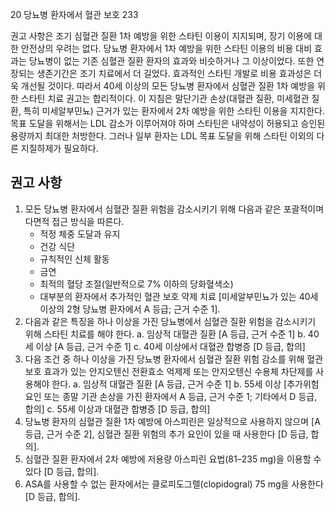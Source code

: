 20 당뇨병 환자에서 혈관 보호 233

권고 사항은 조기 심혈관 질환 1차 예방을 위한 스타틴 이용이 지지되며, 장기 이용에 대한 안전상의 우려는 없다. 당뇨병 환자에서 1차 예방을 위한 스타틴 이용의 비용 대비 효과는 당뇨병이 없는 기존 심혈관 질환 환자의 효과와 비슷하거나 그 이상이었다. 또한 연장되는 생존기간은 조기 치료에서 더 길었다. 효과적인 스타틴 개발로 비용 효과성은 더욱 개선될 것이다. 따라서 40세 이상의 모든 당뇨병 환자에서 심혈관 질환 1차 예방을 위한 스타틴 치료 권고는 합리적이다.
이 지침은 말단기관 손상(대혈관 질환, 미세혈관 질환, 특히 미세알부민뇨) 근거가 있는 환자에서 2차 예방을 위한 스타틴 이용을 지지한다.
목표 도달을 위해서는 LDL 감소가 이루어져야 하며 스타틴은 내약성이 허용되고 승인된 용량까지 최대한 처방한다. 그러나 일부 환자는 LDL 목표 도달을 위해 스타틴 이외의 다른 지질하제가 필요하다.

## 권고 사항

1.  모든 당뇨병 환자에서 심혈관 질환 위험을 감소시키기 위해 다음과 같은 포괄적이며 다면적 접근 방식을 따른다.
    *   적정 체중 도달과 유지
    *   건강 식단
    *   규칙적인 신체 활동
    *   금연
    *   최적의 혈당 조절(일반적으로 7% 이하의 당화혈색소)
    *   대부분의 환자에서 추가적인 혈관 보호 약제 치료 [미세알부민뇨가 있는 40세 이상의 2형 당뇨병 환자에서 A 등급; 근거 수준 1].
2.  다음과 같은 특징을 하나 이상을 가진 당뇨병에서 심혈관 질환 위험을 감소시키기 위해 스타틴 치료를 해야 한다.
    a.  임상적 대혈관 질환 [A 등급, 근거 수준 1]
    b.  40세 이상 [A 등급, 근거 수준 1]
    c.  40세 이상에서 대혈관 합병증 [D 등급, 합의]
3.  다음 조건 중 하나 이상을 가진 당뇨병 환자에서 심혈관 질환 위험 감소를 위해 혈관 보호 효과가 있는 안지오텐신 전환효소 억제제 또는 안지오텐신 수용체 차단제를 사용해야 한다.
    a.  임상적 대혈관 질환 [A 등급, 근거 수준 1]
    b.  55세 이상 [추가위험요인 또는 종말 기관 손상을 가진 환자에서 A 등급, 근거 수준 1; 기타에서 D 등급, 합의]
    c.  55세 이상과 대혈관 합병증 [D 등급, 합의]
4.  당뇨병 환자의 심혈관 질환 1차 예방에 아스피린은 일상적으로 사용하지 않으며 [A 등급, 근거 수준 2], 심혈관 질환 위험의 추가 요인이 있을 때 사용한다 [D 등급, 합의].
5.  심혈관 질환 환자에서 2차 예방에 저용량 아스피린 요법(81–235 mg)을 이용할 수 있다 [D 등급, 합의].
6.  ASA를 사용할 수 없는 환자에서는 클로피도그렐(clopidogral) 75 mg을 사용한다 [D 등급, 합의].